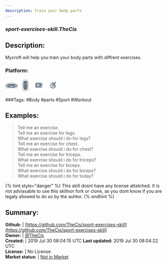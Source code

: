 ```yaml
---
description: Train your body parts
---
```


### _sport-exercises-skill.TheCis_  
## Description:  
Mycroft will help you train your body parts with diffrent exercises.  
### Platform:  
 ![Mark I](../.gitbook/assets/mark-1-icon.png)  ![Mark II](../.gitbook/assets/mark-2-icon.png)  ![Picroft](../.gitbook/assets/picroft-icon.png)  ![plasmoid](../.gitbook/assets/kde.png)   
  
###Tags: \#Body \#parts \#Sport \#Workout   
## Examples:  
> Tell me an exercise.  
> Tell me an exercise for legs.  
> What exercise should i do for legs?  
> Tell me an exercise for chest.  
> What exercise should i do for chest?  
> Tell me an exercise for triceps.  
> What exercise should i do for triceps?  
> Tell me an exercise for biceps.  
> What exercise should i do for biceps?  
> What exercise should i do for today?  
  
{% hint style="danger" %}
This skill dosnt have any license attatched. It is not adviasable to use this skillnor fork or clone, as you dont know if you are legaly allowed to do so by the auhtor.
{% endhint %}
  
## Summary:  
**Github:** | [https://github.com/TheCis/sport-exercises-skill](https://github.com/TheCis/sport-exercises-skill)  
**Owner:** | [@TheCis](https://github.com/TheCis)  
**Created:** | 2019 Jul 30 08:04:15 UTC  **Last updated:** 2019 Jul 30 08:04:22 UTC  
**License:** | No License  
**Market status:** | [Not in Market](https://market.mycroft.ai/skill/)  
